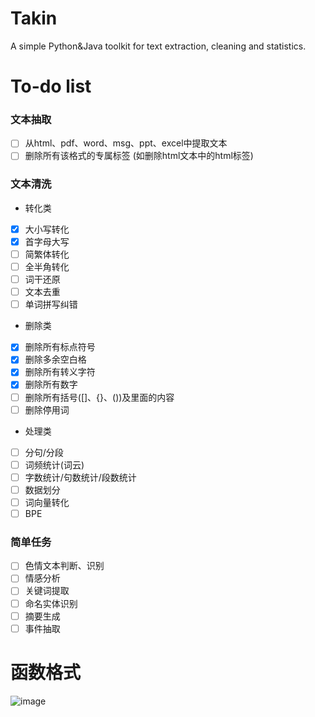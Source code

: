 # Takin
A simple Python&amp;Java toolkit for text extraction, cleaning and statistics.

# To-do list
### 文本抽取
- [ ] 从html、pdf、word、msg、ppt、excel中提取文本
- [ ] 删除所有该格式的专属标签 (如删除html文本中的html标签)

### 文本清洗
- 转化类
- [x] 大小写转化
- [x] 首字母大写
- [ ] 简繁体转化
- [ ] 全半角转化
- [ ] 词干还原
- [ ] 文本去重
- [ ] 单词拼写纠错
- 删除类
- [x] 删除所有标点符号
- [x] 删除多余空白格
- [x] 删除所有转义字符
- [x] 删除所有数字
- [ ] 删除所有括号([]、{}、())及里面的内容
- [ ] 删除停用词
- 处理类
- [ ] 分句/分段
- [ ] 词频统计(词云)
- [ ] 字数统计/句数统计/段数统计
- [ ] 数据划分
- [ ] 词向量转化
- [ ] BPE

### 简单任务
- [ ] 色情文本判断、识别
- [ ] 情感分析
- [ ] 关键词提取
- [ ] 命名实体识别
- [ ] 摘要生成
- [ ] 事件抽取

# 函数格式
![image](https://github.com/sharejing/Takin/blob/main/image/required_function_format.png)
